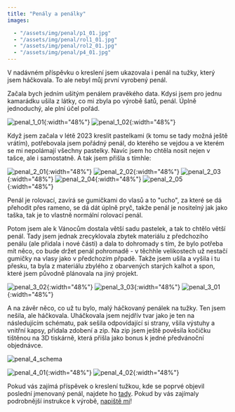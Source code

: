 ```yaml
---
title: "Penály a penálky"
images:

  - "/assets/img/penal/p1_01.jpg"
  - "/assets/img/penal/rol1_01.jpg"
  - "/assets/img/penal/rol2_01.jpg"
  - "/assets/img/penal/p4_01.jpg"
---
```


<!--begin_excerpt-->

V nadávném příspěvku o kreslení jsem ukazovala i penál na tužky, který jsem háčkovala. To ale nebyl můj první vyrobený penál. 

<!--end_excerpt-->

Začala bych jedním ušitým penálem pravěkého data. Kdysi jsem pro jednu kamarádku ušila z látky, co mi zbyla po výrobě šatů, penál. Úplně jednoduchý, ale plní účel pořád. 

![penal_1_01](/assets/img/penal/p1_01.jpg){:width="48%"} ![penal_1_02](/assets/img/penal/p1_02.jpg){:width="48%"}

Když jsem začala v létě 2023 kreslit pastelkami (k tomu se tady možná ještě vrátím), potřebovala jsem pořádný penál, do kterého se vejdou a ve kterém se mi nepolámají všechny pastelky. Navíc jsem ho chtěla nosit nejen v tašce, ale i samostatně. A tak jsem přišla s tímhle: 

![penal_2_01](/assets/img/penal/rol1_01.jpg){:width="48%"} ![penal_2_02](/assets/img/penal/rol1_02.jpg){:width="48%"} 
![penal_2_03](/assets/img/penal/rol1_03.jpg){:width="48%"} ![penal_2_04](/assets/img/penal/rol1_04.jpg){:width="48%"}
![penal_2_05](/assets/img/penal/rol1_05.jpg){:width="48%"} 

Penál je rolovací, zavírá se gumičkami do vlasů a to "ucho", za které se dá přehodit přes rameno, se dá dát úplně pryč, takže penál je nositelný jak jako taška, tak je to vlastně normální rolovací penál. 

Potom jsem ale k Vánocům dostala větší sadu pastelek, a tak to chtělo větší penál. Tady jsem jednak zrecyklovala zbytek materiálu z předchozího penálu (ale přidala i nové části) a dala to dohromady s tím, že bylo potřeba mít něco, co bude držet penál pohromadě - v těchhle velikostech už nestačí gumičky na vlasy jako v předchozím přpadě. Takže jsem ušila a vyšila i tu přesku, ta byla z materiálu zbylého z obarvených starých kalhot a spon, které jsem původně plánovala na jiný projekt. 


![penal_3_02](/assets/img/penal/rol2_02.jpg){:width="48%"} ![penal_3_03](/assets/img/penal/rol2_03.jpg){:width="48%"}
![penal_3_01](/assets/img/penal/rol2_01.jpg){:width="48%"} 

A na závěr něco, co už tu bylo, malý háčkovaný penálek na tužky. Ten jsem nešila, ale háčkovala. Uháčkovala jsem nejdřív tvar jako je ten na následujícím schématu, pak sešila odpovídající si strany, všila výstuhy a vnitřní kapsy, přidala zdobení a zip. Na zip jsem ještě pověsila kočičku tištěnou na 3D tiskárně, která přišla jako bonus k jedné předvánoční objednávce. 

![penal_4_schema](/assets/img/penal/penal_4_schema.png)

![penal_4_01](/assets/img/penal/p4_01.jpg){:width="48%"} ![penal_4_02](/assets/img/penal/p4_02.jpg){:width="48%"}




Pokud vás zajímá příspěvek o kreslení tužkou, kde se poprvé objevil poslední jmenovaný penál, najdete ho [tady](https://matcha1309.github.io/Kresleni-tuzkou/). Pokud by vás zajímaly podrobnější instrukce k výrobě, [napiště mi](mailto:matcha1309@hotmail.com)!
